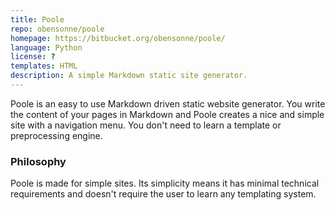 ```yaml
---
title: Poole
repo: obensonne/poole
homepage: https://bitbucket.org/obensonne/poole/
language: Python
license: ?
templates: HTML
description: A simple Markdown static site generator.
---
```


Poole is an easy to use Markdown driven static website generator. You write the content of your pages in Markdown and Poole creates a nice and simple site with a navigation menu. You don't need to learn a template or preprocessing engine.

### Philosophy

Poole is made for simple sites. Its simplicity means it has minimal technical requirements and doesn't require the user to learn any templating system.
